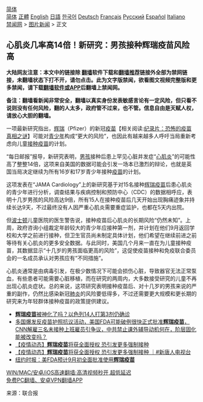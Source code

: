  <!-- 面包屑导航 --> <div class="breadcrumb"><!-- GTranslate: https://gtranslate.io/ -->  <div class="switcher notranslate">  <div class="selected">  <a href="#" onclick="return false;"> 简体</a>  </div>  <div class="option">  <a href="https://www.bannedbook.org" onclick="doGTranslate('zh-CN|zh-CN');jQuery('div.switcher div.selected a').html(jQuery(this).html());return false;" title="简体中文" class="nturl selected"> 简体</a>  <a href="https://www.bannedbook.org/zh-tw/" onclick="doGTranslate('zh-CN|zh-TW');jQuery('div.switcher div.selected a').html(jQuery(this).html());return false;" title="繁體中文" class="nturl"> 正體</a>  <a href="https://www.bannedbook.org/en/" onclick="doGTranslate('zh-CN|en');jQuery('div.switcher div.selected a').html(jQuery(this).html());return false;" title="English" class="nturl"> English</a>  <a href="https://www.bannedbook.org/ja/" onclick="doGTranslate('zh-CN|ja');jQuery('div.switcher div.selected a').html(jQuery(this).html());return false;" title="日本語" class="nturl"> 日語</a>  <a href="https://www.bannedbook.org/ko/" onclick="doGTranslate('zh-CN|ko');jQuery('div.switcher div.selected a').html(jQuery(this).html());return false;" title="한국어" class="nturl"> 한국어</a>  <a href="https://www.bannedbook.org/de/" onclick="doGTranslate('zh-CN|de');jQuery('div.switcher div.selected a').html(jQuery(this).html());return false;" title="Deutsch" class="nturl"> Deutsch</a>  <a href="https://www.bannedbook.org/fr/" onclick="doGTranslate('zh-CN|fr');jQuery('div.switcher div.selected a').html(jQuery(this).html());return false;" title="Français" class="nturl"> Français</a>  <a href="https://www.bannedbook.org/ru/" onclick="doGTranslate('zh-CN|ru');jQuery('div.switcher div.selected a').html(jQuery(this).html());return false;" title="Русский" class="nturl"> Русский</a>  <a href="https://www.bannedbook.org/es/" onclick="doGTranslate('zh-CN|es');jQuery('div.switcher div.selected a').html(jQuery(this).html());return false;" title="Español" class="nturl"> Español</a>  <a href="https://www.bannedbook.org/it/" onclick="doGTranslate('zh-CN|it');jQuery('div.switcher div.selected a').html(jQuery(this).html());return false;" title="Italiano" class="nturl"> Italiano</a>  </div>  </div>      <div class='breadcrumb-sub'><!-- Breadcrumb NavXT 6.3.0 --> <a href="https://www.bannedbook.org/" class="home">禁闻网</a> &gt; <a href="https://www.bannedbook.org/bnews/topimagenews/" class="category">图片新闻</a> &gt; 正文</div></div><h2>心肌炎几率高14倍！新研究：男孩接种辉瑞疫苗风险高</h2> <p class="notice"><b>大陆网友注意：本文中的链接除 <a href="https://github.com/bannedbook/fanqiang" >翻墙</a>软件下载和<a href="https://github.com/killgcd/justmysocks/blob/master/README.md">翻墙推荐</a>链接外全部为禁网链接，未翻墙状态下打不开，请勿点击。此为文字版禁闻，欲看图文视频完整版和更多禁闻，请下载<a href="https://github.com/bannedbook/fanqiang">翻墙软件或APP</a>后翻墙上禁闻网。</p><p>备注：翻墙看新闻非常安全，翻墙以真实身份发表敏感言论有一定风险，但只看不说则没有任何风险，翻的人太多，政府管不过来，也不管。信息自由是天赋人权，请放心大胆的翻墙。</b></p>  <div class="entry"> <p id="conimg">一项最新研究指出，<a href="https://www.bannedbook.org/bnews/tag/%e8%be%89%e7%91%9e/" class="st_tag internal_tag" rel="tag" title="标签 辉瑞 下的日志">辉瑞</a>（Pfizer）的新冠<span class='wp_keywordlink'><a href="https://www.bannedbook.org/bnews/tculture/20160630/551027.html" title="疫苗" target="_blank">疫苗</a></span>【相关阅读:<a href='https://www.bannedbook.org/bnews/topimagenews/20180408/925060.html' target='_blank'>纪录片：恐怖的疫苗真相之谜</a>】可能对<a href="https://www.bannedbook.org/bnews/tag/%E9%9D%92%E5%B0%91%E5%B9%B4/" class="st_tag internal_tag" rel="tag" title="标签 青少年 下的日志">青少年</a>构成“更大的风险”，也因此有越来越多人呼吁当局重新考虑向儿童<a href="https://www.bannedbook.org/bnews/tag/%E6%8E%A5%E7%A7%8D%E7%96%AB%E8%8B%97/" class="st_tag internal_tag" rel="tag" title="标签 接种疫苗 下的日志">接种疫苗</a>的计划。</p> <p>“每日邮报”报导，新研究表明，<a href="https://www.bannedbook.org/bnews/tag/%e7%94%b7%e5%ad%a9/" class="st_tag internal_tag" rel="tag" title="标签 男孩 下的日志">男孩</a>接种后患上罕见心脏并发症“<a href="https://www.bannedbook.org/bnews/tag/%e5%bf%83%e8%82%8c%e7%82%8e/" class="st_tag internal_tag" rel="tag" title="标签 心肌炎 下的日志">心肌炎</a>”的可能性高了整整14倍，这项来自美国的数据可能会引发一场本已激烈的辩论，也就是英国当局决定继续为所有16岁和17岁青少年接种<a href="https://www.bannedbook.org/bnews/tag/%e7%96%ab%e8%8b%97/" class="st_tag internal_tag" rel="tag" title="标签 疫苗 下的日志">疫苗</a>的计划。</p>  <p>这项发表在“JAMA Cardiology”上的新研究基于对15名接种<a href="https://www.bannedbook.org/bnews/tag/%e8%be%89%e7%91%9e%e7%96%ab%e8%8b%97/" class="st_tag internal_tag" rel="tag" title="标签 辉瑞疫苗 下的日志">辉瑞疫苗</a>后患心肌炎的青少年进行分析，调查结果与疾病控制和预防中心（CDC）的数据相呼应，表明十几岁男孩的风险高达9倍，所有15人在接种疫苗后几天开始出现胸痛迹象并持续长达9天，不过最终没有人因严重心肌炎需要重症监护，也都在5天内出院。</p> <p>但<a href="https://www.bannedbook.org/bnews/tag/%e6%b3%a2%e5%a3%ab%e9%a1%bf/" class="st_tag internal_tag" rel="tag" title="标签 波士顿 下的日志">波士顿</a>儿童医院的医生警告说，接种疫苗后心肌炎的长期风险“仍然未知”。上周，政府咨询小组裁定年龄较大的青少年应接种第一剂，并计划在他们9月返回学校和大学之前进行接种，但卫生官员尚未制定具体计划，他们希望在继续前进之前等待有关心肌炎的更多安全数据。与此同时，美国几个月来一直在为儿童接种疫苗，其数据显示“十几岁的男孩面临更高的风险”，这促使疫苗接种和免疫联合委员会的一名成员承认对男孩应有“不同措施”。</p>  <p>心肌炎通常是由病毒引发，在极少数情况下可能会损伤心脏，导致器官无法正常泵血，有些患者可能需要心脏移植，而在研究的两周内，大多数接受研究的儿童不再出现心肌炎症状。总的来说，这项研究表明接种疫苗后、对十几岁的男孩来说的严重的副作，仍然比感染新冠<a href="https://www.bannedbook.org/bnews/tag/%e8%82%ba%e7%82%8e/" class="st_tag internal_tag" rel="tag" title="标签 肺炎 下的日志">肺炎</a>的风险要低得多，不过还需要更大规模和更长期的研究来为年轻群体接种疫苗的政策提供建议。</p> <ul class='op-related-articles' title='相关阅读'> <li><a href='https://www.bannedbook.org/bnews/cnnews/20210811/1604048.html' target='_blank'><b>辉瑞疫苗</b>被神化了吗？以色列14人打第3剂仍确诊</a></li> <li><a href='https://www.bannedbook.org/bnews/bannedvideo/20210808/1602346.html' target='_blank'>多国爆发反疫苗护照抗议活动，美国FDA可能破例很快正式批准<b>辉瑞疫苗</b>，CNN解雇三名未接种上班雇员引争议，中共禁止课外辅导动机何在，阶层固化能被改变吗？</a></li> <li><a href='https://www.bannedbook.org/bnews/taiwannews/20210806/1601217.html' target='_blank'>【疫情动态】<b>辉瑞疫苗</b>将获全面授权 恐引发更多强制接种</a></li> <li><a href='https://www.bannedbook.org/bnews/bannedvideo/20210805/1600688.html' target='_blank'>【疫情动态】<b>辉瑞疫苗</b>将获全面授权 恐引发更多强制接种 ｜#新唐人电视台</a></li> <li><a href='https://www.bannedbook.org/bnews/baitai/20210805/1600541.html' target='_blank'>纽约时报：美FDA预计9月初全面批准使用<b>辉瑞疫苗</b></a></li> </ul> <p class="texttj"> <a href="https://github.com/bannedbook/fanqiang/wiki/V2ray%E6%9C%BA%E5%9C%BA" target="_blank">WIN/MAC/安卓/iOS高速翻墙:高清视频秒开,超低延迟</a><br/> <a href="https://github.com/bannedbook/fanqiang/wiki/%E7%A6%81%E9%97%BB%E7%BD%91%E5%AE%89%E5%8D%93%E7%BF%BB%E5%A2%99%E6%96%B0%E9%97%BBAPP" target="_blank">免费PC翻墙、安卓VPN翻墙APP</a></p> <p> 来源：联合报 </p><a name='sharetosocial'></a>  <div style="margin-bottom:5px;padding-bottom:5px;clear:both"> <div id="archive-pix-1" class="banner-ads"> <!-- AuctionX Display platform tag START --> <div id="26318x728x90x621x_ADSLOT2" clicktrack="%%CLICK_URL_ESC%%"></div> <!-- AuctionX Display platform tag END --> </div> <div id="archive-pix-2" class="banner-ads"> <!-- AuctionX Display platform tag START --> <div id="26315x300x250x621x_ADSLOT2" clicktrack="%%CLICK_URL_ESC%%"></div> <!-- AuctionX Display platform tag END --> </div> </div>  <div id="archive-pix-1" class="banner-ads"> <!-- AuctionX Display platform tag START --> <div id="26318x728x90x621x_ADSLOT3" clicktrack="%%CLICK_URL_ESC%%"></div> <!-- AuctionX Display platform tag END --> </div> </div><!--END ENTRY--> 